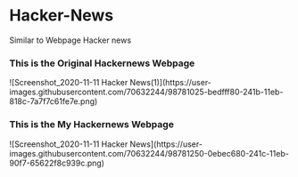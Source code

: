 # Hacker-News
Similar to Webpage Hacker news
<h3>This is the Original Hackernews Webpage</h3>
![Screenshot_2020-11-11 Hacker News(1)](https://user-images.githubusercontent.com/70632244/98781025-bedfff80-241b-11eb-818c-7a7f7c61fe7e.png)


<h3>This is the My Hackernews Webpage</h3>
![Screenshot_2020-11-11 Hacker News](https://user-images.githubusercontent.com/70632244/98781250-0ebec680-241c-11eb-90f7-65622f8c939c.png)
